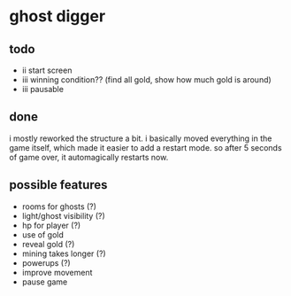 # ghost digger

## todo
* ii  start screen
* iii winning condition?? (find all gold, show how much gold is around)
* iii pausable

## done

i mostly reworked the structure a bit. i basically moved everything in the game itself,
which made it easier to add a restart mode. so after 5 seconds of game over, it 
automagically restarts now.

## possible features
* rooms for ghosts (?)
* light/ghost visibility (?)
* hp for player (?)
* use of gold
* reveal gold (?)
* mining takes longer (?)
* powerups (?)
* improve movement
* pause game
